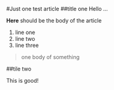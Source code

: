 #Just one test article
##title one
Hello ...

**Here** should be the body of the article

1. line one
2. line two
3. line three

>one body of something

##tile two

This is good!
